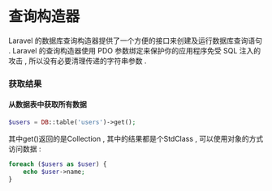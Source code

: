 # 查询构造器

Laravel 的数据库查询构造器提供了一个方便的接口来创建及运行数据库查询语句 . Laravel 的查询构造器使用 PDO 参数绑定来保护你的应用程序免受 SQL 注入的攻击 , 所以没有必要清理传递的字符串参数 .

### 获取结果

#### 从数据表中获取所有数据

```php
$users = DB::table('users')->get();
```

其中get\(\)返回的是Collection , 其中的结果都是个StdClass , 可以使用对象的方式访问数据 : 

```php
foreach ($users as $user) {
    echo $user->name;
}
```



